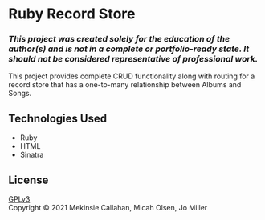 # Ruby Record Store

### _This project was created solely for the education of the author(s) and is not in a complete or portfolio-ready state. It should not be considered representative of professional work._

This project provides complete CRUD functionality along with routing for a record store that has a one-to-many relationship between Albums and Songs.

## Technologies Used
* Ruby
* HTML
* Sinatra

## License
[GPLv3](https://choosealicense.com/licenses/gpl-3.0/)\
Copyright &copy; 2021 Mekinsie Callahan, Micah Olsen, Jo Miller
